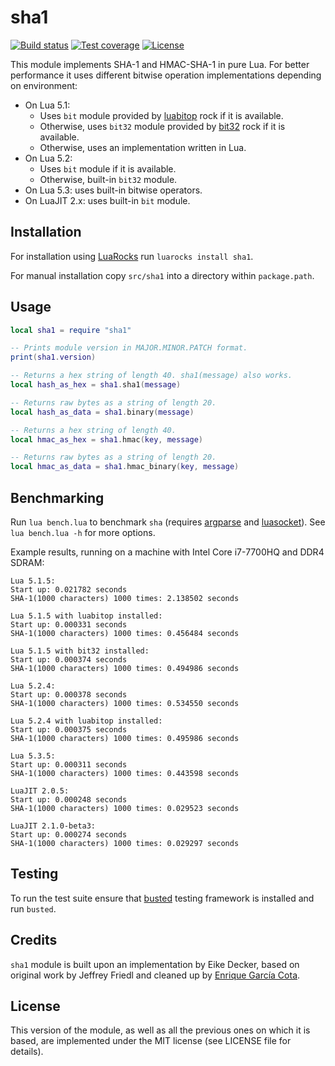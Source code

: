 # sha1

[![Build status](https://travis-ci.org/mpeterv/sha1.png?branch=master)](https://travis-ci.org/mpeterv/sha1)
[![Test coverage](https://codecov.io/gh/mpeterv/sha1/branch/master/graph/badge.svg)](https://codecov.io/gh/mpeterv/sha1)
[![License](https://img.shields.io/badge/License-MIT-brightgreen.svg)](LICENSE)

This module implements SHA-1 and HMAC-SHA-1 in pure Lua. For better performance it uses different bitwise operation implementations depending on environment:

* On Lua 5.1:
  - Uses `bit` module provided by [luabitop](https://luarocks.org/modules/luarocks/luabitop) rock if it is available.
  - Otherwise, uses `bit32` module provided by [bit32](https://luarocks.org/modules/siffiejoe/bit32) rock if it is available.
  - Otherwise, uses an implementation written in Lua.
* On Lua 5.2:
  - Uses `bit` module if it is available.
  - Otherwise, built-in `bit32` module.
* On Lua 5.3: uses built-in bitwise operators.
* On LuaJIT 2.x: uses built-in `bit` module.

## Installation

For installation using [LuaRocks](https://luarocks.org/) run `luarocks install sha1`.

For manual installation copy `src/sha1` into a directory within `package.path`.

## Usage

```lua
local sha1 = require "sha1"

-- Prints module version in MAJOR.MINOR.PATCH format.
print(sha1.version)

-- Returns a hex string of length 40. sha1(message) also works.
local hash_as_hex = sha1.sha1(message)

-- Returns raw bytes as a string of length 20.
local hash_as_data = sha1.binary(message)

-- Returns a hex string of length 40.
local hmac_as_hex = sha1.hmac(key, message)

-- Returns raw bytes as a string of length 20.
local hmac_as_data = sha1.hmac_binary(key, message)
```

## Benchmarking

Run `lua bench.lua` to benchmark `sha` (requires [argparse](https://github.com/mpeterv/argparse) and [luasocket](http://w3.impa.br/~diego/software/luasocket/)). See `lua bench.lua -h` for more options.

Example results, running on a machine with Intel Core i7-7700HQ and DDR4 SDRAM:

```
Lua 5.1.5:
Start up: 0.021782 seconds
SHA-1(1000 characters) 1000 times: 2.138502 seconds

Lua 5.1.5 with luabitop installed:
Start up: 0.000331 seconds
SHA-1(1000 characters) 1000 times: 0.456484 seconds

Lua 5.1.5 with bit32 installed:
Start up: 0.000374 seconds
SHA-1(1000 characters) 1000 times: 0.494986 seconds

Lua 5.2.4:
Start up: 0.000378 seconds
SHA-1(1000 characters) 1000 times: 0.534550 seconds

Lua 5.2.4 with luabitop installed:
Start up: 0.000375 seconds
SHA-1(1000 characters) 1000 times: 0.495986 seconds

Lua 5.3.5:
Start up: 0.000311 seconds
SHA-1(1000 characters) 1000 times: 0.443598 seconds

LuaJIT 2.0.5:
Start up: 0.000248 seconds
SHA-1(1000 characters) 1000 times: 0.029523 seconds

LuaJIT 2.1.0-beta3:
Start up: 0.000274 seconds
SHA-1(1000 characters) 1000 times: 0.029297 seconds
```

## Testing

To run the test suite ensure that [busted](http://olivinelabs.com/busted/) testing framework is installed and run `busted`.

## Credits

`sha1` module is built upon an implementation by Eike Decker, based on original work by Jeffrey Friedl and cleaned up by [Enrique García Cota](https://github.com/kikito).

## License

This version of the module, as well as all the previous ones on which it is based, are implemented under the MIT license (see LICENSE file for details).

